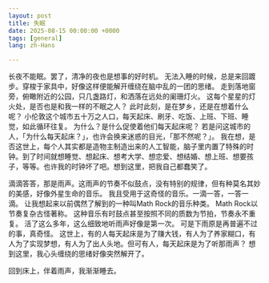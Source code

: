```yaml
---
layout: post
title: 失眠
date: 2025-08-15 00:00:00 +0000
tags: [general]
lang: zh-Hans

---
```

<div class="cn-prose">
<p>
长夜不能眠。罢了，清净的夜也是想事的好时机。
无法入睡的时候，总是来回踱步。穿梭于家具中，好像这样便能解开缠绕在脑中乱的一团的思绪。
走到落地窗旁，俯瞰附近的公园，只几盏路灯，和洒落在远处的阑珊灯火。
这每个星星的灯火处，是否也是和我一样的不眠之人？
此时此刻，是在梦乡，还是在想着什么呢？
小伦敦这个城市五十万之人口，每天起床、刷牙、吃饭、上班、下班、睡觉，如此循环往复。
为什么？是什么促使着他们每天起床呢？
若是问这城市的人，「为什么每天起床？」，也许会换来迷惑的目光，「那不然呢？」。
我在想，是否这世上，每个人其实都是造物主制造出来的人工智能，脑子里内置了特殊的时钟。到了时间就想睡觉、想起床、想考大学、想恋爱、想结婚、想上班、想要孩子，等等。也许我的时钟坏了吧。想到这里，把我自己都蠢笑了。
</p>
<p>
滴滴答答，那是雨声。这雨声的节奏不似鼓点，没有特别的规律，但有种莫名其妙的美感，好像外星生命的音乐。
我且受用于这奇怪的音乐。一滴一答，一答一滴。
让我想起来以前偶然了解到的一种叫Math Rock的音乐种类。
Math Rock以节奏复杂古怪著称。
这种音乐有时鼓点甚至按照不同的质数为节拍，节奏永不重复。
活了这么多年，这么细致地听雨声好像是第一次。
可是下雨原是再普遍不过的事，真奇怪。
这世上，有的人每天起床是为了赚大钱，有人为了养家糊口，有人为了实现梦想，有人为了出人头地。但可有人，每天起床是为了听那雨声？
想到这里，我心头缠绕的思绪好像突然解开了。
</p>
<p>
回到床上，伴着雨声，我渐渐睡去。
</p>
</div>
